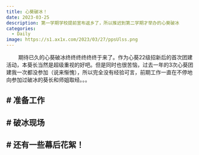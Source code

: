```yaml
---
title: 心葵破冰！
date: 2023-03-25
description: 第一学期学校提前宣布返乡了，所以推迟到第二学期才举办的心葵破冰
categories:
  - Daily
image: https://s1.ax1x.com/2023/03/27/ppsUlss.png
---
```


&emsp;&emsp; 期待已久的心葵破冰终终终终终终于来了。作为心葵22级招新后的首次团建活动，本葵长当然是超级重视的好吧。但是同时也很苦恼，过去一年的3次心葵团建我一次都没参加（说来惭愧），所以完全没有经验可言，前期工作一直在不停地向参加过破冰的葵长和师姐取经。。。

## # 准备工作



## # 破冰现场



## # 还有一些幕后花絮！

